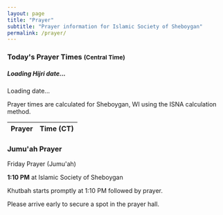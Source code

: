 ```yaml
---
layout: page
title: "Prayer"
subtitle: "Prayer information for Islamic Society of Sheboygan"
permalink: /prayer/
---
```


<script>
  // Make prayer times settings available to JavaScript
  window.siteData = {
    prayer_times: {{ site.data.prayer_times | jsonify }}
  };
</script>

<div class="prayer-times-section py-4">
  <div class="row mb-4">
    <div class="col-md-6">
      <div class="card h-100">
        <div class="card-header bg-primary text-white">
          <h3 class="card-title mb-0">Today's Prayer Times <small class="text-light">(Central Time)</small></h3>
        </div>
        <div class="card-body">
          <div class="today-date text-center mb-3">
            <h5 id="today-date-hijri">Loading Hijri date...</h5>
            <p id="today-date-gregorian">Loading date...</p>
          </div>
          <div class="alert alert-info mb-3 text-center small">
            <i class="fas fa-info-circle me-1"></i> Prayer times are calculated for Sheboygan, WI using the ISNA calculation method.
          </div>
          <table class="table prayer-times-table" id="prayer-times-table">
            <thead>
              <tr>
                <th>Prayer</th>
                <th>Time (CT)</th>
              </tr>
            </thead>
            <tbody>
              <!-- Prayer times will be populated by JavaScript -->
            </tbody>
          </table>
        </div>
      </div>
    </div>
    <div class="col-md-6">
      <div class="card h-100">
        <div class="card-header bg-primary text-white">
          <h3 class="card-title mb-0">Jumu'ah Prayer</h3>
        </div>
        <div class="card-body">
          <div class="jumu-ah-info text-center">
            <p class="lead">Friday Prayer (Jumu'ah)</p>
            <div class="jumua-time">
              <p>
                <strong>1:10 PM</strong> at Islamic Society of Sheboygan
              </p>
              <p>Khutbah starts promptly at 1:10 PM followed by prayer.</p>
              <p>Please arrive early to secure a spot in the prayer hall.</p>
            </div>
          </div>
        </div>
      </div>
    </div>
  </div>
</div>

<script src="/assets/js/prayer-times.js"></script>
